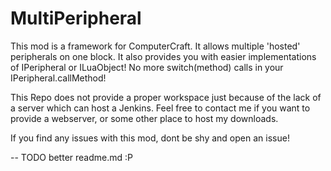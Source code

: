 MultiPeripheral
===============

This mod is a framework for ComputerCraft. It allows multiple 'hosted' peripherals on one block. It also provides you with easier implementations of IPeripheral or ILuaObject! No more switch(method) calls in your IPeripheral.callMethod!

This Repo does not provide a proper workspace just because of the lack of a server which can host a Jenkins. Feel free to contact me if you want to provide a webserver, or some other place to host my downloads.

If you find any issues with this mod, dont be shy and open an issue!

-- TODO better readme.md :P
